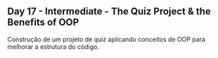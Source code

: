 ## Day 17 - Intermediate - The Quiz Project & the Benefits of OOP
Construção de um projeto de quiz aplicando conceitos de OOP para melhorar a estrutura do código.